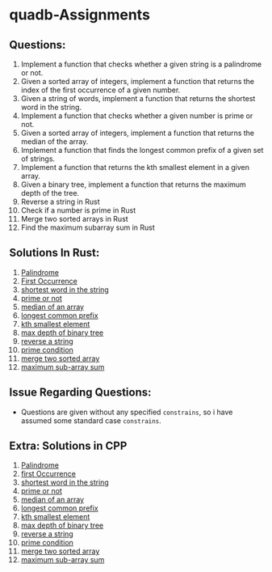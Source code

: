 # quadb-Assignments

## Questions: 

1. Implement a function that checks whether a given string is a palindrome or not.
2. Given a sorted array of integers, implement a function that returns the index of the first occurrence of a given number.
3. Given a string of words, implement a function that returns the shortest word in the string.
4. Implement a function that checks whether a given number is prime or not.
5. Given a sorted array of integers, implement a function that returns the median of the array.
6. Implement a function that finds the longest common prefix of a given set of strings.
7. Implement a function that returns the kth smallest element in a given array.
8. Given a binary tree, implement a function that returns the maximum depth of the tree.
9. Reverse a string in Rust
10. Check if a number is prime in Rust
11. Merge two sorted arrays in Rust
12. Find the maximum subarray sum in Rust

## Solutions In Rust: 

1. [Palindrome](/rust_Solutions/code_01.rs)
2. [First Occurrence](/rust_Solutions/code_02.rs)
3. [shortest word in the string](/rust_Solutions/code_03.rs)
4. [prime or not](/rust_Solutions/code_04.rs)
5. [median of an array](/rust_Solutions/code_05.rs)
6. [longest common prefix](/rust_Solutions/code_06.rs)
7. [kth smallest element](/rust_Solutions/code_07.rs)
8. [max depth of binary tree](/rust_Solutions/code_08.rs)
9. [reverse a string](/rust_Solutions/code_09.rs)
10. [prime condition](/rust_Solutions/code_10.rs)
11. [merge two sorted array](/rust_Solutions/code_11.rs)
12. [maximum sub-array sum](/rust_Solutions/code_12.rs)


## Issue Regarding Questions: 
- Questions are given without any specified `constrains`, so i have assumed some standard case `constrains`.


## Extra: Solutions in CPP

1. [Palindrome](/cpp_solutions/code_01.cpp)
2. [first Occurrence](/cpp_solutions/code_02.cpp)
3. [shortest word in the string](/cpp_solutions/code_03.cpp)
4. [prime or not](/cpp_solutions/code_04.cpp)
5. [median of an array](/cpp_solutions/code_05.cpp)
6. [longest common prefix](/cpp_solutions/code_06.cpp)
7. [kth smallest element](/cpp_solutions/code_07.cpp)
8. [max depth of binary tree](/cpp_solutions/code_08.cpp)
9. [reverse a string](/cpp_solutions/code_09.cpp)
10. [prime condition](/cpp_solutions/code_10.cpp)
11. [merge two sorted array](/cpp_solutions/code_11.cpp)
12. [maximum sub-array sum](/cpp_solutions/code_12.cpp)
